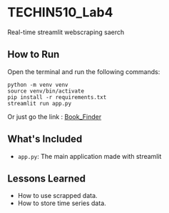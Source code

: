 # TECHIN510_Lab4
Real-time streamlit webscraping saerch

## How to Run
Open the terminal and run the following commands:

```
python -m venv venv
source venv/bin/activate
pip install -r requirements.txt
streamlit run app.py
```
Or just go the link : [Book_Finder](https://laks1806-techin-lab4-app-yxesz3.streamlit.app/)

## What's Included

- `app.py`: The main application made with streamlit

## Lessons Learned

- How to use scrapped data.
- How to store time series data.


